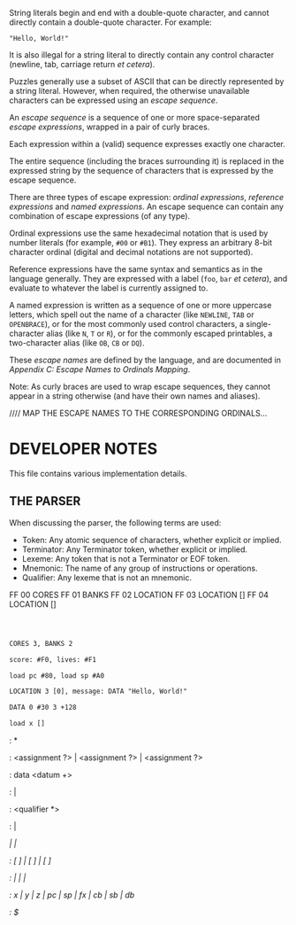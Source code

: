 String literals begin and end with a double-quote character, and cannot directly contain a double-quote character. For example:

    "Hello, World!"

It is also illegal for a string literal to directly contain any control character (newline, tab, carriage return *et cetera*).

Puzzles generally use a subset of ASCII that can be directly represented by a string literal. However, when required, the otherwise unavailable characters can be expressed using an *escape sequence*.

An *escape sequence* is a sequence of one or more space-separated *escape expressions*, wrapped in a pair of curly braces.

Each expression within a (valid) sequence expresses exactly one character.

The entire sequence (including the braces surrounding it) is replaced in the expressed string by the sequence of characters that is expressed by the escape sequence.

There are three types of escape expression: *ordinal expressions*, *reference expressions* and *named expressions*. An escape sequence can contain any combination of escape expressions (of any type).

Ordinal expressions use the same hexadecimal notation that is used by number literals (for example, `#00` or `#B1`). They express an arbitrary 8-bit character ordinal (digital and decimal notations are not supported).

Reference expressions have the same syntax and semantics as in the language generally. They are expressed with a label (`foo`, `bar` *et cetera*), and evaluate to whatever the label is currently assigned to.

A named expression is written as a sequence of one or more uppercase letters, which spell out the name of a character (like `NEWLINE`, `TAB` or `OPENBRACE`), or for the most commonly used control characters, a single-character alias (like `N`, `T` or `R`), or for the commonly escaped printables, a two-character alias (like `OB`, `CB` or `DQ`).

These *escape names* are defined by the language, and are documented in *Appendix C: Escape Names to Ordinals Mapping*.

Note: As curly braces are used to wrap escape sequences, they cannot appear in a string otherwise (and have their own names and aliases).

//// MAP THE ESCAPE NAMES TO THE CORRESPONDING ORDINALS...


DEVELOPER NOTES
===============

This file contains various implementation details.

THE PARSER
----------

When discussing the parser, the following terms are used:

+ Token: Any atomic sequence of characters, whether explicit or implied.
+ Terminator: Any Terminator token, whether explicit or implied.
+ Lexeme: Any token that is not a Terminator or EOF token.
+ Mnemonic: The name of any group of instructions or operations.
+ Qualifier: Any lexeme that is not an mnemonic.

FF 00 CORES
FF 01 BANKS
FF 02 LOCATION <Number>
FF 03 LOCATION [<Number>]
FF 04 LOCATION <Number> [<Number>]

``` txt



CORES 3, BANKS 2

score: #F0, lives: #F1

load pc #80, load sp #A0

LOCATION 3 [0], message: DATA "Hello, World!"

DATA 0 #30 3 +128

load x []

```


<program> : <instruction> <terminator> *

<instruction> : <assignment ?> <number>
              | <assignment ?> <data>
              | <assignment ?> <inst>

<data> : data <datum +>

<datum> : <number>
        | <string>

<inst> : <mnemonic> <qualifier *>

<qualifier> : <number>
            | <address>
            | <register>
            | <stack>

<address> : [ <register> ]
          | [ <number> ]
          | [ <number> <register> ]

<number>  : <digital>
          | <decimal>
          | <hexadecimal>
          | <reference>

<register> : x  | y  | z
           | pc | sp | fx
           | cb | sb | db

<stack> : $
